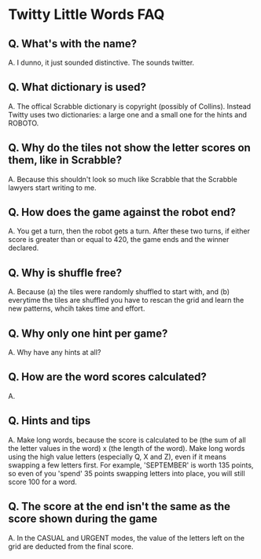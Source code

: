 # Twitty Little Words FAQ

## Q. What's with the name?

A. I dunno, it just sounded distinctive. The sounds twitter.

## Q. What dictionary is used?

A. The offical Scrabble dictionary is copyright (possibly of Collins). Instead Twitty uses two dictionaries: a large one and a small one for the hints and ROBOTO.

## Q. Why do the tiles not show the letter scores on them, like in Scrabble?

A. Because this shouldn't look so much like Scrabble that the Scrabble lawyers start writing to me.

## Q. How does the game against the robot end?

A. You get a turn, then the robot gets a turn. After these two turns, if either score is greater than or equal to 420, the game ends and the winner declared.

## Q. Why is shuffle free?

A. Because (a) the tiles were randomly shuffled to start with, and (b) everytime the tiles are shuffled you have to rescan the grid and learn the new patterns, whcih takes time and effort.

## Q. Why only one hint per game?

A. Why have any hints at all?

## Q. How are the word scores calculated?

A.

## Q. Hints and tips

A. Make long words, because the score is calculated to be (the sum of all the letter values in the word) x (the length of the word).
Make long words using the high value letters (especially Q, X and Z), even if it means swapping a few letters first.
For example, 'SEPTEMBER' is worth 135 points, so even of you 'spend' 35 points swapping letters into place, you will still score 100 for a word.

## Q. The score at the end isn't the same as the score shown during the game

A. In the CASUAL and URGENT modes, the value of the letters left on the grid are deducted from the final score.

